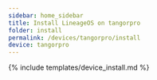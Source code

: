 ```yaml
---
sidebar: home_sidebar
title: Install LineageOS on tangorpro
folder: install
permalink: /devices/tangorpro/install
device: tangorpro
---
```

{% include templates/device_install.md %}
